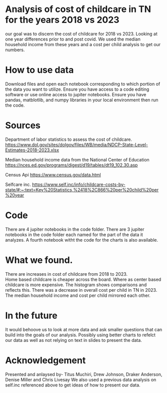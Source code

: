 # Analysis of cost of childcare in TN for the years 2018 vs 2023

our goal was to discern the cost of childcare for 2018 vs 2023. Looking at one year differences prior to and post covid. 
We used the median household income from these years and a cost per child analysis to get our numbers.

# How to use data
Download files and open each notebook corresponding to which portion of the data you want to utilize.
Ensure you have access to a code editing software or use online access to jupiter notebooks. 
Ensure you have pandas, matblotlib, and numpy libraries in your local environment then run the code.


# Sources
Department of labor statistics to assess the cost of childcare.
https://www.dol.gov/sites/dolgov/files/WB/media/NDCP-State-Level-Estimates-2018-2023.xlsx

Median household income data from the National Center of Education
https://nces.ed.gov/programs/digest/d19/tables/dt19_102.30.asp

Census Api
https://www.census.gov/data.html

Selfcare inc. 
https://www.self.inc/info/childcare-costs-by-state/#:~:text=Key%20Statistics,%2418%2C866%20per%20child%20per%20year

# Code
There are 4 jupiter notebooks in the code folder.
There are 3 jupiter notebooks in the code folder each named for the part of the data it analyzes. 
A fourth notebook witht the code for the charts is also available.

# What we found.
There are increases in cost of childcare from 2018 to 2023.  
Home based childcare is cheaper across the board. Where as center based childcare is more expensive. The histogram shows comparisons and reflects this.
There was a decrease in overall cost per child in TN in 2023. 
The median household income and cost per child mirrored each other. 

# In the future
It would behoove us to look at more data and ask smaller questions that can build into the goals of our analysis. 
Possibly using better charts to refelct our data as well as not relying on text in slides to present the data. 

# Acknowledgement
Presented and anlaysed by- Titus Muchiri, Drew Johnson, Draker Anderson, Denise Miller and Chris Livesay
We also used a previous data analysis on self.inc referenced above to get ideas of how to present our data.




